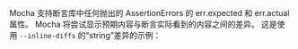 Mocha 支持断言库中任何抛出的 AssertionErrors 的 err.expected 和 err.actual 属性。 Mocha 将尝试显示预期内容与断言实际看到的内容之间的差异。 这是使用 `--inline-diffs` 的“string”差异的示例：

